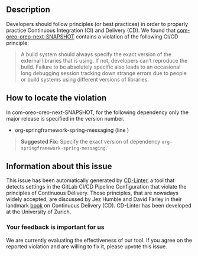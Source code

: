 
## Description
Developers should follow principles (or best practices) in order to properly practice Continuous Integration (CI) and Delivery (CD).
We found that [com-oreo-oreo-next-SNAPSHOT](https://gitlab.com/seriyalexandrov/OREO/blob/master/.gitlab-ci.yml) contains a violation of the following CI/CD principle:

> A build system should always specify the exact version of the external libraries that is using.
If not, developers can’t reproduce the build. Failure to be absolutely specific also leads to an occasional long debugging session tracking down strange errors due to people or build systems using different versions of libraries.

## How to locate the violation

In com-oreo-oreo-next-SNAPSHOT, for the following dependency only the major release is specified in the version number.

* org-springframework-spring-messaging (line )

> **Suggested Fix:** Specify the exact version of dependency `org-springframework-spring-messaging`.

## Information about this issue

This issue has been automatically generated by [CD-Linter](https://gitlab.com/Jancso/configuration-analytics), a tool that detects settings in the GitLab CI/CD Pipeline Configuration that violate the principles of Continuous Delivery. Those principles, that are nowadays widely accepted, are discussed by Jez Humble and David Farley in their landmark [book](https://www.oreilly.com/library/view/continuous-delivery-reliable/9780321670250/) on Continuous Delivery (CD). CD-Linter has been developed at the University of Zurich.

### Your feedback is important for us
We are currently evaluating the effectiveness of our tool. If you agree on the reported violation and are willing to fix it, please upvote this issue.